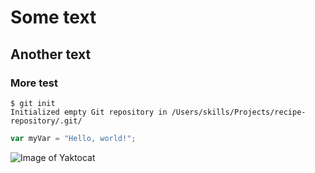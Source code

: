 # Some text
## Another text
### More test

```
$ git init
Initialized empty Git repository in /Users/skills/Projects/recipe-repository/.git/
```


``` javascript
var myVar = "Hello, world!";
```


![Image of Yaktocat](https://octodex.github.com/images/yaktocat.png)


